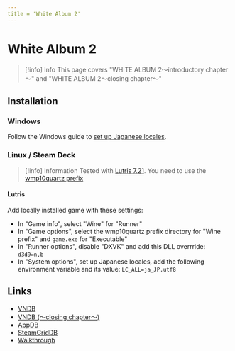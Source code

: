 ```yaml
---
title = 'White Album 2'
---
```


# White Album 2
> [!info] Info
> This page covers "WHITE ALBUM 2～introductory chapter～" and "WHITE ALBUM 2～closing chapter～"

## Installation

### Windows

Follow the Windows guide to [set up Japanese locales](/all-platforms/jp-locale).

### Linux / Steam Deck

> [!info] Information
> Tested with [Lutris 7.21](/linux/adding-wine-versions). You need to use the [wmp10quartz prefix](/linux/wineprefixes)

#### Lutris

Add locally installed game with these settings:

* In "Game info", select "Wine" for "Runner"
* In "Game options", select the wmp10quartz prefix directory for "Wine prefix" and `game.exe` for "Executable"
* In "Runner options", disable "DXVK" and add this DLL overrride: `d3d9=n,b`
* In "System options", set up Japanese locales, add the following environment variable and its value: `LC_ALL=ja_JP.utf8`

## Links

* [VNDB](https://vndb.org/v2920)
* [VNDB (～closing chapter～)](https://vndb.org/v7771)
* [AppDB](https://appdb.winehq.org/objectManager.php?sClass=version&iId=29024)
* [SteamGridDB](https://www.steamgriddb.com/game/5263443)
* [Walkthrough](https://forums.fuwanovel.net/topic/25667-white-album-2-fan-translation-walkthrough/)